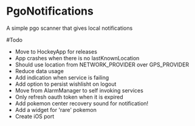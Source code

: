 # PgoNotifications
A simple pgo scanner that gives local notifications

#Todo
- Move to HockeyApp for releases
- App crashes when there is no lastKnownLocation
- Should use location from NETWORK_PROVIDER over GPS_PROVIDER
- Reduce data usage
- Add indication when service is failing
- Add option to persist wishlisht on logout
- Move from AlarmManager to self invoking services
- Only refresh oauth token when it is expired
- Add pokemon center recovery sound for notification!
- Add a widget for 'rare' pokemon
- Create iOS port
